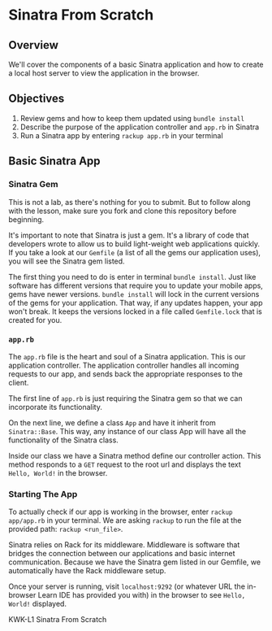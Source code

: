 # Sinatra From Scratch

## Overview

We'll cover the components of a basic Sinatra application and how to create a
local host server to view the application in the browser.

## Objectives

1. Review gems and how to keep them updated using `bundle install`
2. Describe the purpose of the application controller and `app.rb` in Sinatra
3. Run a Sinatra app by entering `rackup app.rb` in your terminal

## Basic Sinatra App

### Sinatra Gem

This is not a lab, as there's nothing for you to submit. But to follow along
with the lesson, make sure you fork and clone this repository before beginning. 

It's important to note that Sinatra is just a gem. It's a library of code that
developers wrote to allow us to build light-weight web applications quickly. If
you take a look at our `Gemfile` (a list of all the gems our application uses),
you will see the Sinatra gem listed.

The first thing you need to do is enter in terminal `bundle install`. Just like
software has different versions that require you to update your mobile apps,
gems have newer versions. `bundle install` will lock in the current versions of
the gems for your application. That way, if any updates happen, your app won't
break. It keeps the versions locked in a file called `Gemfile.lock` that is
created for you.

### `app.rb`

The `app.rb` file is the heart and soul of a Sinatra application. This is our
application controller. The application controller handles all incoming requests
to our app, and sends back the appropriate responses to the client.

The first line of `app.rb` is just requiring the Sinatra gem so that we can
incorporate its functionality.

On the next line, we define a class `App` and have it inherit from
`Sinatra::Base`. This way, any instance of our class App will have all the
functionality of the Sinatra class.

Inside our class we have a Sinatra method define our controller action. This
method responds to a `GET` request to the root url and displays the text `Hello,
World!` in the browser.


### Starting The App

To actually check if our app is working in the browser, enter `rackup
app/app.rb` in your terminal. We are asking `rackup` to run the file at the
provided path: `rackup <run_file>`.

Sinatra relies on Rack for its middleware. Middleware is software that bridges
the connection between our applications and basic internet communication.
Because we have the Sinatra gem listed in our Gemfile, we automatically have the
Rack middleware setup.

Once your server is running, visit `localhost:9292` (or whatever URL the
in-browser Learn IDE has provided you with) in the browser to see `Hello,
World!` displayed.

<p data-visibility='hidden'>KWK-L1 Sinatra From Scratch</p>
